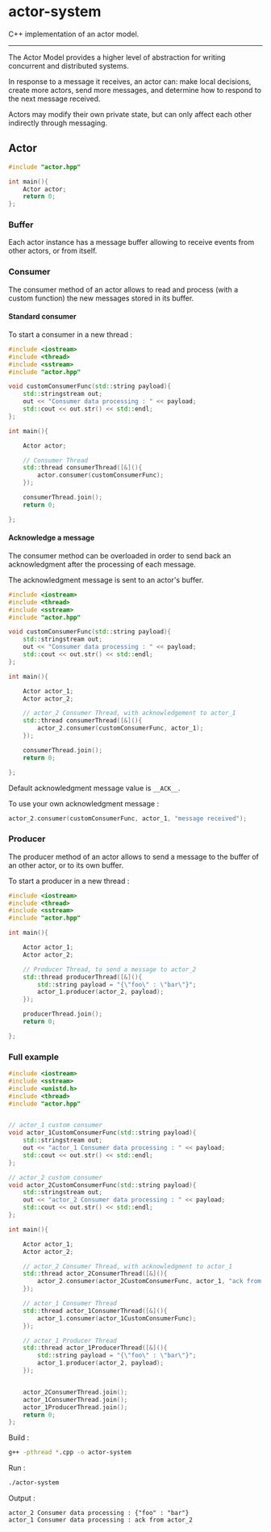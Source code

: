 # actor-system 

C++ implementation of an actor model. 

--- 

The Actor Model provides a higher level of abstraction for writing concurrent and distributed systems. 

In response to a message it receives, an actor can: make local decisions, create more actors, send more messages, and determine how to respond to the next message received.

Actors may modify their own private state, but can only affect each other indirectly through messaging. 


## Actor 

```cpp
#include "actor.hpp"

int main(){
	Actor actor; 
	return 0; 
}; 
```

### Buffer  
Each actor instance has a message buffer allowing to receive events from other actors, or from itself.

### Consumer 
The consumer method of an actor allows to read and process (with a custom function) the new messages stored in its buffer. 

#### Standard consumer 
To start a consumer in a new thread : 
```cpp 
#include <iostream> 
#include <thread> 
#include <sstream>
#include "actor.hpp"

void customConsumerFunc(std::string payload){
	std::stringstream out; 
	out << "Consumer data processing : " << payload; 
	std::cout << out.str() << std::endl; 
}; 

int main(){

	Actor actor; 

	// Consumer Thread
	std::thread consumerThread([&](){
		actor.consumer(customConsumerFunc); 
	});

	consumerThread.join(); 
	return 0; 

}; 

```

#### Acknowledge a message
The consumer method can be overloaded in order to send back an acknowledgment after the processing of each message.

The acknowledgment message is sent to an actor's buffer. 

```cpp 
#include <iostream> 
#include <thread> 
#include <sstream>
#include "actor.hpp"

void customConsumerFunc(std::string payload){
	std::stringstream out; 
	out << "Consumer data processing : " << payload; 
	std::cout << out.str() << std::endl; 
}; 

int main(){

	Actor actor_1; 
	Actor actor_2; 

	// actor_2 Consumer Thread, with acknowledgement to actor_1
	std::thread consumerThread([&](){
		actor_2.consumer(customConsumerFunc, actor_1); 
	});

	consumerThread.join(); 
	return 0; 

}; 
```
Default acknowledgment message value is `__ACK__`. 

To use your own acknowledgment message : 
```cpp 
actor_2.consumer(customConsumerFunc, actor_1, "message received"); 
```

### Producer 
The producer method  of an actor allows to send a message to the buffer of an other actor, or to its own buffer. 

To start a producer in a new thread : 
```cpp 
#include <iostream> 
#include <thread> 
#include <sstream>
#include "actor.hpp"

int main(){

	Actor actor_1; 
	Actor actor_2; 

	// Producer Thread, to send a message to actor_2
	std::thread producerThread([&](){
		std::string payload = "{\"foo\" : \"bar\"}"; 
		actor_1.producer(actor_2, payload);
	});

	producerThread.join(); 
	return 0; 

}; 

```

### Full example  
```cpp
#include <iostream> 
#include <sstream> 
#include <unistd.h> 
#include <thread> 
#include "actor.hpp"


// actor_1 custom consumer  
void actor_1CustomConsumerFunc(std::string payload){
	std::stringstream out; 
	out << "actor_1 Consumer data processing : " << payload; 
	std::cout << out.str() << std::endl; 
}; 

// actor_2 custom consumer  
void actor_2CustomConsumerFunc(std::string payload){
	std::stringstream out; 
	out << "actor_2 Consumer data processing : " << payload; 
	std::cout << out.str() << std::endl; 
}; 

int main(){

	Actor actor_1; 
	Actor actor_2; 

	// actor_2 Consumer Thread, with acknowledgment to actor_1
	std::thread actor_2ConsumerThread([&](){
		actor_2.consumer(actor_2CustomConsumerFunc, actor_1, "ack from actor_2"); 
	});

	// actor_1 Consumer Thread
	std::thread actor_1ConsumerThread([&](){
		actor_1.consumer(actor_1CustomConsumerFunc); 
	});

	// actor_1 Producer Thread
	std::thread actor_1ProducerThread([&](){
		std::string payload = "{\"foo\" : \"bar\"}"; 
		actor_1.producer(actor_2, payload);
	});


	actor_2ConsumerThread.join();
	actor_1ConsumerThread.join();
	actor_1ProducerThread.join();
	return 0; 
}; 

```

Build : 
```bash 
g++ -pthread *.cpp -o actor-system
```

Run : 
```bash 
./actor-system
```

Output : 
```
actor_2 Consumer data processing : {"foo" : "bar"}
actor_1 Consumer data processing : ack from actor_2
```



